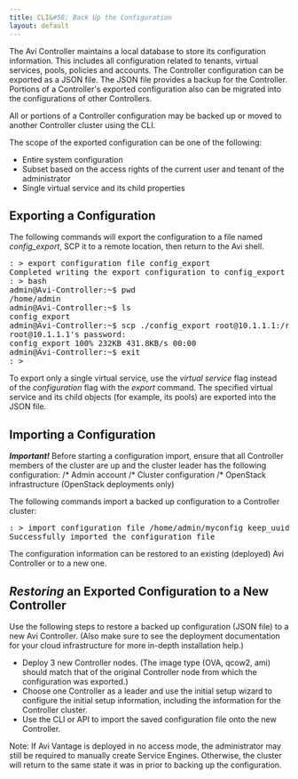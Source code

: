 ```yaml
---
title: CLI&#58; Back Up the Configuration
layout: default
---
```

The Avi Controller maintains a local database to store its configuration information. This includes all configuration related to tenants, virtual services, pools, policies and accounts. The Controller configuration can be exported as a JSON file. The JSON file provides a backup for the Controller. Portions of a Controller's exported configuration also can be migrated into the configurations of other Controllers.

All or portions of a Controller configuration may be backed up or moved to another Controller cluster using the CLI.

The scope of the exported configuration can be one of the following:

* Entire system configuration
* Subset based on the access rights of the current user and tenant of the administrator
* Single virtual service and its child properties

## Exporting a Configuration

The following commands will export the configuration to a file named *config_export*, SCP it to a remote location, then return to the Avi shell.  
<pre crayon="false" class="">: &gt; export configuration file config_export
Completed writing the export configuration to config_export
: &gt; bash
admin@Avi-Controller:~$ pwd
/home/admin
admin@Avi-Controller:~$ ls
config_export
admin@Avi-Controller:~$ scp ./config_export root@10.1.1.1:/root
root@10.1.1.1's password:
config_export 100% 232KB 431.8KB/s 00:00
admin@Avi-Controller:~$ exit
: &gt;</pre>

To export only a single virtual service, use the *virtual service* flag instead of the *configuration* flag with the *export* command. The specified virtual service and its child objects (for example, its pools) are exported into the JSON file.

## Importing a Configuration

***Important!*** Before starting a configuration import, ensure that all Controller members of the cluster are up and the cluster leader has the following configuration:
/* Admin account
/* Cluster configuration
/* OpenStack infrastructure (OpenStack deployments only)

The following commands import a backed up configuration to a Controller cluster:
<pre crayon="false" class="">: &gt; import configuration file /home/admin/myconfig keep_uuid
Successfully imported the configuration file</pre>

The configuration information can be restored to an existing (deployed) Avi Controller or to a new one.

## *Restoring* an Exported Configuration to a New Controller

Use the following steps to restore a backed up configuration (JSON file) to a new Avi Controller. (Also make sure to see the deployment documentation for your cloud infrastructure for more in-depth installation help.)

* Deploy 3 new Controller nodes. (The image type (OVA, qcow2, ami) should match that of the original Controller node from which the configuration was exported.)
* Choose one Controller as a leader and use the initial setup wizard to configure the initial setup information, including the information for the Controller cluster.
* Use the CLI or API to import the saved configuration file onto the new Controller.

Note: If Avi Vantage is deployed in no access mode, the administrator may still be required to manually create Service Engines. Otherwise, the cluster will return to the same state it was in prior to backing up the configuration.  